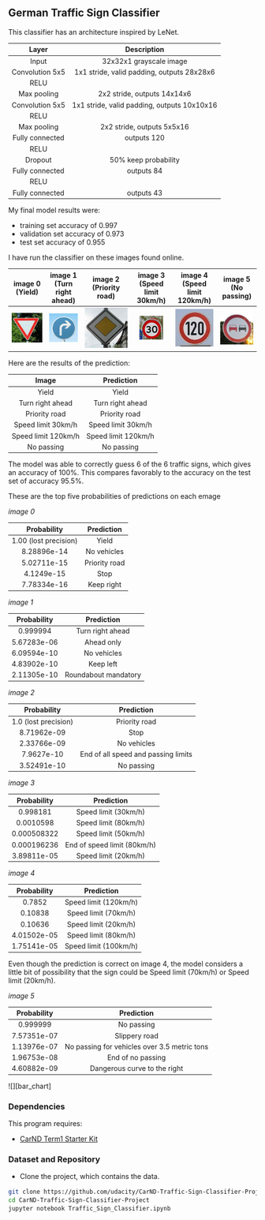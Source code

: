 [//]: # (Image References)
[train_hist]: ./writeup_images/train_hist.png 
[valid_hist]: ./writeup_images/valid_hist.png 
[test_hist]: ./writeup_images/test_hist.png
[augmented_hist]: ./writeup_images/augmented_hist.png

[original]: ./writeup_images/original.png "original image"
[gray]: ./writeup_images/gray.png "grayscale image"
[CLAHE]: ./writeup_images/CLAHE.png "CLAHE image"
[normalized]: ./writeup_images/normalized.png "normalized image"
[augmented1]: ./writeup_images/augmented1.png "augmented image 1"
[augmented2]: ./writeup_images/augmented2.png "augmented image 2"
[augmented3]: ./writeup_images/augmented3.png "augmented image 3"

[img0]: ./writeup_images/img0.jpg
[img1]: ./writeup_images/img1.jpg
[img2]: ./writeup_images/img2.jpg
[img3]: ./writeup_images/img3.jpg
[img4]: ./writeup_images/img4.jpg
[img5]: ./writeup_images/img5.jpg



## German Traffic Sign Classifier

This classifier has an architecture inspired by LeNet.

| Layer          		|     Description																	         					| 
|:----------------:|:---------------------------------------------:| 
| Input          		| 32x32x1 grayscale image  																					| 
| Convolution 5x5 	| 1x1 stride, valid padding, outputs 28x28x6 	  |
| RELU					        |																																															|
| Max pooling	    	| 2x2 stride,  outputs 14x14x6  																|
| Convolution 5x5	 | 1x1 stride, valid padding, outputs 10x10x16			|
| RELU					        |																																															|
| Max pooling	    	| 2x2 stride,  outputs 5x5x16   																|
| Fully connected		| outputs 120                                   |
| RELU					        |																																															|
| Dropout          | 50% keep probability                          |
| Fully connected		| outputs 84                                    |
| RELU					        |																																															|
| Fully connected		| outputs 43                                    |

My final model results were:
* training set accuracy of 0.997
* validation set accuracy of 0.973
* test set accuracy of 0.955

I have run the classifier on these images found online.

| image 0	(Yield) | image 1	(Turn right ahead) | image 2 (Priority road) | image 3	(Speed limit 30km/h) | image 4 (Speed limit 120km/h) | image 5 (No passing)		         |
|:-----------------:|:-----------------:|:-----------------:|:-----------------:|:-----------------:|:-----------------:| 
| ![alt text][img0] | ![alt text][img1] | ![alt text][img2] | ![alt text][img3] | ![alt text][img4] | ![alt text][img5] |

Here are the results of the prediction:

| Image			              |     Prediction	 					| 
|:---------------------:|:--------------------:| 
| Yield          		     | Yield   							    		| 
| Turn right ahead      | Turn right ahead 				|
| Priority road         | Priority road						  |
| Speed limit 30km/h    | Speed limit 30km/h			|
| Speed limit 120km/h   | Speed limit 120km/h 	|
| No passing            | No passing           | 


The model was able to correctly guess 6 of the 6 traffic signs, which gives an accuracy of 100%. This compares favorably to the accuracy on the test set of accuracy 95.5%.

These are the top five probabilities of predictions on each emage

*image 0*

| Probability         	|     Prediction	        					| 
|:--------------------:|:---------------------------:| 
| 1.00 (lost precision)| Yield   									| 
| 8.28896e-14 	        | No vehicles						| 
|	5.02711e-15 	        | Priority road						| 
|	4.1249e-15 	         | Stop						| 
|	7.78334e-16 	        | Keep right						| 

*image 1*

| Probability         	|     Prediction	        					| 
|:--------------------:|:---------------------------:| 
| 0.999994    | 	 Turn right ahead |
|	5.67283e-06 |	 Ahead only |
|	6.09594e-10 |	 No vehicles |
|	4.83902e-10 |	 Keep left |
| 2.11305e-10 |	 Roundabout mandatory |

*image 2*

| Probability         	|     Prediction	        					| 
|:--------------------:|:---------------------------:| 
| 1.0 (lost precision)  |   	 Priority road |
| 8.71962e-09 	|  Stop |
| 2.33766e-09 	|  No vehicles |
| 7.9627e-10 	 | End of all speed and passing limits |
| 3.52491e-10 	|  No passing |
  
*image 3*

| Probability         	|     Prediction	        					| 
|:--------------------:|:---------------------------:| 
| 0.998181    | 	 Speed limit (30km/h) |
| 0.0010598   | 	 Speed limit (80km/h) |
| 0.000508322 |   	 Speed limit (50km/h) |
| 0.000196236 |  	 End of speed limit (80km/h) |
| 3.89811e-05 | 	 Speed limit (20km/h) |
  

*image 4*

| Probability         	|     Prediction	        					| 
|:--------------------:|:---------------------------:| 
| 0.7852     |  	 Speed limit (120km/h)   |
|	0.10838    |  	 Speed limit (70km/h)   |
|	0.10636    |  	 Speed limit (20km/h)   |
|	4.01502e-05|  	 Speed limit (80km/h)   |
|	1.75141e-05|  	 Speed limit (100km/h)   |

Even though the prediction is correct on image 4, the model considers a little bit of possibility that the sign could be Speed limit (70km/h) or Speed limit (20km/h).

  
*image 5*

| Probability         	|     Prediction	        					| 
|:--------------------:|:---------------------------:| 
| 0.999999    | 	 No passing |
| 7.57351e-07 |	 Slippery road |
| 1.13976e-07 |	 No passing for vehicles over 3.5 metric tons |
| 1.96753e-08 |	 End of no passing |
| 4.60882e-09 |	 Dangerous curve to the right |

![][bar_chart]


### Dependencies
This program requires:

* [CarND Term1 Starter Kit](https://github.com/udacity/CarND-Term1-Starter-Kit)


### Dataset and Repository

* Clone the project, which contains the data.
```sh
git clone https://github.com/udacity/CarND-Traffic-Sign-Classifier-Project
cd CarND-Traffic-Sign-Classifier-Project
jupyter notebook Traffic_Sign_Classifier.ipynb
```
